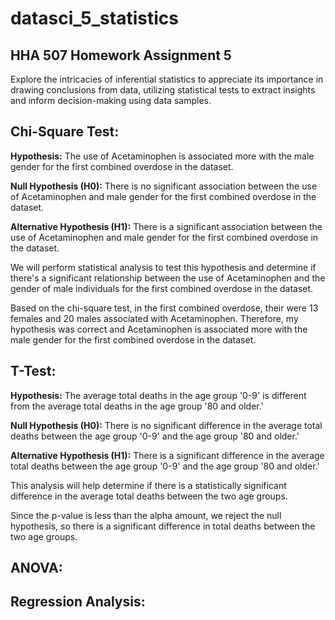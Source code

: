 # datasci_5_statistics
## **HHA 507 Homework Assignment 5**

Explore the intricacies of inferential statistics to appreciate its importance in drawing conclusions from data, utilizing statistical tests to extract insights and inform decision-making using data samples.

## Chi-Square Test:
**Hypothesis:**
The use of Acetaminophen is associated more with the male gender for the first combined overdose in the dataset.

**Null Hypothesis (H0):**
There is no significant association between the use of Acetaminophen and male gender for the first combined overdose in the dataset.

**Alternative Hypothesis (H1):**
There is a significant association between the use of Acetaminophen and male gender for the first combined overdose in the dataset.

We will perform statistical analysis to test this hypothesis and determine if there's a significant relationship between the use of Acetaminophen and the gender of male individuals for the first combined overdose in the dataset.

Based on the chi-square test, in the first combined overdose, their were 13 females and 20 males associated with Acetaminophen. Therefore, my hypothesis was correct and Acetaminophen is associated more with the male gender for the first combined overdose in the dataset.  

## T-Test:
**Hypothesis:**
The average total deaths in the age group '0-9' is different from the average total deaths in the age group '80 and older.'

**Null Hypothesis (H0):**
There is no significant difference in the average total deaths between the age group '0-9' and the age group '80 and older.'

**Alternative Hypothesis (H1):**
There is a significant difference in the average total deaths between the age group '0-9' and the age group '80 and older.'

This analysis will help determine if there is a statistically significant difference in the average total deaths between the two age groups.

Since the p-value is less than the alpha amount, we reject the null hypothesis, so there is a significant difference in total deaths between the two age groups. 

## **ANOVA:**

## **Regression Analysis:**



